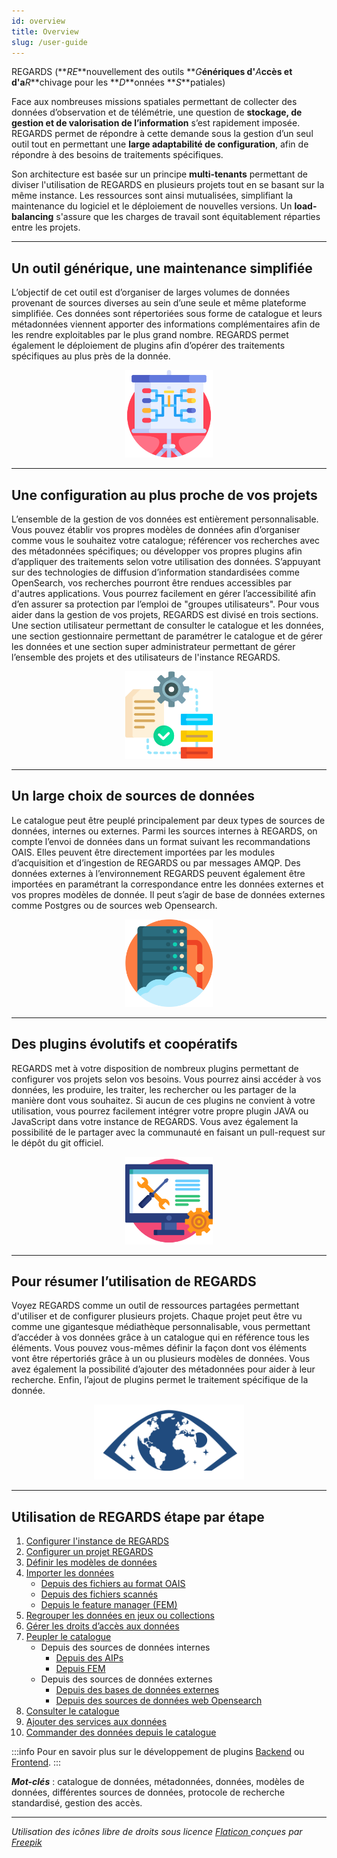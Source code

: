 ```yaml
---
id: overview
title: Overview
slug: /user-guide
---
```


REGARDS (**_RE_**nouvellement des outils **_G_**énériques d'**_A_**ccès et d'a**_R_**chivage pour les **_D_**onnées **_S_**patiales)

<p>
  Face aux nombreuses missions spatiales permettant de collecter des données
  d’observation et de télémétrie, une question de <b>stockage, de gestion et de valorisation de l’information</b> s’est rapidement
  imposée. REGARDS permet de répondre à cette demande sous la gestion d’un seul outil
  tout en permettant une <b>large adaptabilité de configuration</b>, afin de répondre à des besoins de
  traitements spécifiques.
</p>

<p>
  Son architecture est basée sur un principe <b>multi-tenants</b> permettant de
  diviser l'utilisation de REGARDS en plusieurs projets tout en se basant sur la
  même instance. Les ressources sont ainsi mutualisées, simplifiant la
  maintenance du logiciel et le déploiement de nouvelles versions. Un <b>load-balancing</b> s'assure que les charges de travail sont équitablement réparties
  entre les projets.
</p>

---

## Un outil générique, une maintenance simplifiée

<p>
  L’objectif de cet outil est d’organiser de larges volumes de données provenant
  de sources diverses au sein d’une seule et même plateforme simplifiée. Ces
  données sont répertoriées sous forme de catalogue et leurs métadonnées
  viennent apporter des informations complémentaires afin de les rendre
  exploitables par le plus grand nombre. REGARDS permet également le déploiement
  de plugins afin d’opérer des traitements spécifiques au plus près de la
  donnée.
</p>

<div align="center">
  <img
    src="/images/user-documentation/0-overview/overview_generic.png"
    alt="Project configuration"
    height="140"
  />
</div>

---

## Une configuration au plus proche de vos projets

<p>
  L’ensemble de la gestion de vos données est entièrement personnalisable. Vous
  pouvez établir vos propres modèles de données afin d’organiser comme vous le
  souhaitez votre catalogue; référencer vos recherches avec des métadonnées
  spécifiques; ou développer vos propres plugins afin d’appliquer des
  traitements selon votre utilisation des données. S’appuyant sur des
  technologies de diffusion d’information standardisées comme OpenSearch, vos
  recherches pourront être rendues accessibles par d'autres applications. Vous
  pourrez facilement en gérer l’accessibilité afin d’en assurer sa protection
  par l’emploi de "groupes utilisateurs". Pour vous aider dans la gestion de vos
  projets, REGARDS est divisé en trois sections. Une section utilisateur
  permettant de consulter le catalogue et les données, une section gestionnaire
  permettant de paramétrer le catalogue et de gérer les données et une section
  super administrateur permettant de gérer l’ensemble des projets et des
  utilisateurs de l'instance REGARDS.
</p>

<div align="center">
  <img
    src="/images/user-documentation/0-overview/overview_config.png"
    alt="Project configuration"
    height="140"
  />
</div>

---

## Un large choix de sources de données

<p>
  Le catalogue peut être peuplé principalement par deux types de sources de
  données, internes ou externes. Parmi les sources internes à REGARDS, on compte
  l’envoi de données dans un format suivant les recommandations OAIS. Elles
  peuvent être directement importées par les modules d’acquisition et
  d’ingestion de REGARDS ou par messages AMQP. Des données externes à
  l’environnement REGARDS peuvent également être importées en paramétrant la
  correspondance entre les données externes et vos propres modèles de donnée. Il
  peut s’agir de base de données externes comme Postgres ou de sources web
  Opensearch.
</p>

<div align="center">
  <img
    src="/images/user-documentation/0-overview/overview_data.png"
    alt="Data Sources"
    height="140"
  />
</div>

---

## Des plugins évolutifs et coopératifs

<p>
  REGARDS met à votre disposition de nombreux plugins permettant de configurer
  vos projets selon vos besoins. Vous pourrez ainsi accéder à vos données, les
  produire, les traiter, les rechercher ou les partager de la manière dont vous
  souhaitez. Si aucun de ces plugins ne convient à votre utilisation, vous
  pourrez facilement intégrer votre propre plugin JAVA ou JavaScript dans votre
  instance de REGARDS. Vous avez également la possibilité de le partager avec la
  communauté en faisant un pull-request sur le dépôt du git officiel.
</p>

<div align="center">
  <img
    src="/images/user-documentation/0-overview/overview_plugin.png"
    alt="Plugins"
    height="140"
  />
</div>

---

## Pour résumer l’utilisation de REGARDS

<p>
  Voyez REGARDS comme un outil de ressources partagées permettant d'utiliser et
  de configurer plusieurs projets. Chaque projet peut être vu comme une
  gigantesque médiathèque personnalisable, vous permettant d’accéder à vos
  données grâce à un catalogue qui en référence tous les éléments. Vous pouvez
  vous-mêmes définir la façon dont vos éléments vont être répertoriés grâce à un
  ou plusieurs modèles de données. Vous avez également la possibilité d’ajouter
  des métadonnées pour aider à leur recherche. Enfin, l’ajout de plugins permet
  le traitement spécifique de la donnée.
</p>

<div align="center">
  <img
    src="/img/logos/regards-svg/regards-blue.svg"
    alt="Conclusion"
    height="120"
  />
</div>

---

## Utilisation de REGARDS étape par étape

<ol>
  <li>
    <a href="user-guide/global-configuration/introduction">
      Configurer l'instance de REGARDS
    </a>
  </li>
  <li>
    <a href="user-guide/project-configuration/introduction">
      Configurer un projet REGARDS
    </a>
  </li>
  <li>
    <a href="user-guide/data-organization/models">
      Définir les modèles de données
    </a>
  </li>
  <li>
    <a href="user-guide/import-data/introduction/">
      Importer les données
    </a>
    <ul>
      <li>
        <a href="user-guide/import-data/oais-files/introduction">
          Depuis des fichiers au format OAIS
        </a>
      </li>
      <li>
        <a href="user-guide/import-data/scanned-files/introduction">
          Depuis des fichiers scannés
        </a>
      </li>
      <li>
        <a href="user-guide/import-data/fem/introduction">
          Depuis le feature manager (FEM)
        </a>
      </li>
    </ul>
  </li>
  <li>
    <a href="user-guide/data-organization/collections-datasets">
      Regrouper les données en jeux ou collections
    </a>
  </li>
  <li>
    <a href="user-guide/data-organization/data-access-rights">
      Gérer les droits d’accès aux données
    </a>
  </li>
  <li>
    <a href="user-guide/crawler/introduction">
      Peupler le catalogue
    </a>
    <ul>
      <li>
         Depuis des sources de données internes
        <ul>
          <li>
            <a href="user-guide/crawler/configure-datasources/aips">Depuis des AIPs</a>
          </li>
          <li>
            <a href="user-guide/crawler/configure-datasources/fem">Depuis FEM</a>
          </li>
        </ul>
      </li>
      <li>
         Depuis des sources de données externes
        <ul>
          <li>
            <a href="user-guide/crawler/configure-datasources/external-databases">
              Depuis des bases de données externes
            </a>
          </li>
          <li>
            <a href="user-guide/crawler/configure-datasources/opensearch/">
              Depuis des sources de données web Opensearch
            </a>
          </li>
        </ul>
      </li>
    </ul>
  </li>
  <li>
    <a href="user-guide/catalog/introduction/">
      Consulter le catalogue
    </a>
  </li>
  <li>
    <a href="user-guide/data-services/introduction">
      Ajouter des services aux données
    </a>
  </li>
  <li>
    <a href="user-guide/order/introduction">
      Commander des données depuis le catalogue
    </a>
  </li>
</ol>

:::info
Pour en savoir plus sur le développement de plugins [Backend](development/backend/framework/modules/plugins) ou [Frontend](development/frontend/plugins).
:::

**_Mot-clés_** : catalogue de données, métadonnées, données, modèles de données, différentes sources de données, protocole de recherche standardisé, gestion des accès.

---

_Utilisation des icônes libre de droits sous licence <a href="https://www.flaticon.com/fr/" title="Flaticon">
Flaticon </a> conçues par <a href="https://www.freepik.com" title="Freepik"> Freepik</a>_
